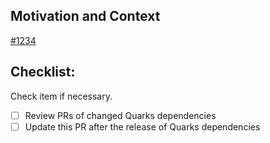 <!--- Provide a general summary of your changes in the Title above -->

<!--- Describe your changes in detail -->

## Motivation and Context

<!--- Why is this change required? What problem does it solve? -->

<!--- If it fixes an open issue or belongs to a story, please add a link here. -->

[#1234](https://www.pivotaltracker.com/story/show/1234)

## Checklist:

Check item if necessary.

- [ ] Review PRs of changed Quarks dependencies
- [ ] Update this PR after the release of Quarks dependencies
